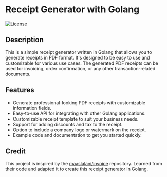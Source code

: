 # Receipt Generator with Golang

[![License](https://img.shields.io/badge/License-MIT-blue.svg)](https://opensource.org/licenses/MIT)

## Description

This is a simple receipt generator written in Golang that allows you to generate receipts in PDF format. It's designed to be easy to use and customizable for various use cases. The generated PDF receipts can be used for invoicing, order confirmation, or any other transaction-related documents.

## Features

- Generate professional-looking PDF receipts with customizable information fields.
- Easy-to-use API for integrating with other Golang applications.
- Customizable receipt template to suit your business needs.
- Support for adding discounts and tax to the receipt.
- Option to include a company logo or watermark on the receipt.
- Example code and documentation to get you started quickly.

## Credit
This project is inspired by the [maaslalani/invoice](https://github.com/maaslalani/invoice) repository. Learned from their code and adapted it to create this receipt generator in Golang.
